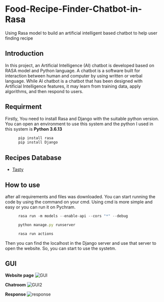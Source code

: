 # Food-Recipe-Finder-Chatbot-in-Rasa
Using Rasa model to build an artificial intelligent based chatbot to help user finding recipe


## Introduction
In this project, an Artificial Intelligence (AI) chatbot is developed based on 
RASA model and Python language. A chatbot is a software built for interaction 
between human and computer by using written or verbal language. While AI chatbot 
is a chatbot that has been designed with Artificial Intelligence features, it may learn 
from training data, apply algorithms, and then respond to users.

## Requirment
Firstly, You need to install Rasa and Django with the suitable python version.
You can open an environment to use this system and the python I used in this system is **Python 3.6.13**

```ts
      pip install rasa
      pip install Django
```

## Recipes Database
- [Tasty](https://rapidapi.com/apidojo/api/tasty)

## How to use
after all requirements and files was downloaded. You can start running the code by using the command on your cmd. Using cmd is more simple and easy or you can run it on Pychram.

```ts
      rasa run -m models --enable-api --cors "*" --debug

      python manage.py runserver

      rasa run actions
```

Then you can find the localhost in the Django server and use that server to open the website. So, you can start to use the systetm.

## GUI
**Website page**
![GUI](https://user-images.githubusercontent.com/58298216/133365424-72c9028f-aac2-4df6-9c47-8d8ea5f9fff4.png)

**Chatroom**
![GUI2](https://user-images.githubusercontent.com/58298216/133365579-e30f066a-5b41-4bbf-b5c2-389aac5c6a4f.png)

**Response**
![response](https://user-images.githubusercontent.com/58298216/133365715-9c64445b-faae-4b9f-80dc-e3829ea9da4f.png)
